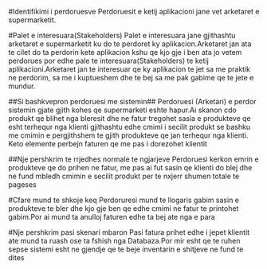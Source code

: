 #Identifikimi i perdoruesve
Perdoruesit e ketij aplikacioni jane vet arketaret e supermarketit.

#Palet e interesuara(Stakeholders)
Palet e interesuara jane gjithashtu arketaret e supermarketit ku do te perdoret ky aplikacion.Arketaret jan ata te cilet do ta perdorin kete aplikacion kshu qe kjo gje i ben ata jo vetem perdorues por edhe pale te interesuara(Stakeholders) te ketij aplikacioni.Arketaret jan te interesuar qe ky aplikacion te jet sa me praktik ne perdorim, sa me i kuptueshem dhe te bej sa me pak gabime qe te jete e mundur.

##Si bashkvepron perdoruesi me sistemin##
Perdoruesi (Arketari) e perdor sistemin gjate gjith kohes qe supermarketi eshte hapur.Ai skanon cdo produkt qe blihet nga bleresit dhe ne fatur tregohet sasia e produkteve qe esht terhequr nga klienti gjithashtu edhe cmimi i secilit produkt se bashku me cmimin e pergjithshem te gjith produkteve qe jan terhequr nga klienti. Keto elemente perbejn faturen qe me pas i dorezohet klientit

##Nje pershkrim te rrjedhes normale te ngjarjeve
Perdoruesi kerkon emrin e produkteve qe do prihen ne fatur, me pas ai fut sasin qe klienti do blej dhe ne fund mbledh cmimin e secilit produkt per te nxjerr shumen totale te pageses

#Cfare mund te shkoje keq
Perdoruresi mund te llogaris gabim sasin e produkteve te bler dhe kjo gje ben qe edhe cmimi ne fatur te printohet gabim.Por ai mund ta anulloj faturen edhe ta bej ate nga e para

#Nje pershkrim pasi skenari mbaron
Pasi fatura prihet edhe i jepet klientit ate mund ta ruash ose ta fshish nga Databaza.Por mir esht qe te ruhen sepse sistemi esht ne gjendje qe te beje inventarin e shitjeve ne fund te dites
